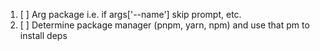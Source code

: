 1. [ ] Arg package i.e. if args['--name'] skip prompt, etc.
2. [ ] Determine package manager (pnpm, yarn, npm) and use that pm to install deps
